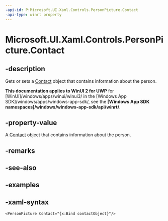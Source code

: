 ```yaml
---
-api-id: P:Microsoft.UI.Xaml.Controls.PersonPicture.Contact
-api-type: winrt property
---
```

<!-- Property syntax.
public Contact Contact { get;  set; }
-->

# Microsoft.UI.Xaml.Controls.PersonPicture.Contact



## -description

Gets or sets a [Contact](/uwp/api/windows.applicationmodel.contacts.contact) object that contains information about the person.



**This documentation applies to WinUI 2 for UWP** for [WinUI]/windows/apps/winui/winui3/ in the [Windows App SDK]/windows/apps/windows-app-sdk/, see the **[Windows App SDK namespaces]/windows/windows-app-sdk/api/winrt/**.

## -property-value

A [Contact](/uwp/api/windows.applicationmodel.contacts.contact) object that contains information about the person.



## -remarks



## -see-also



## -examples



## -xaml-syntax

```xaml
<PersonPicture Contact="{x:Bind contactObject}"/>
```




